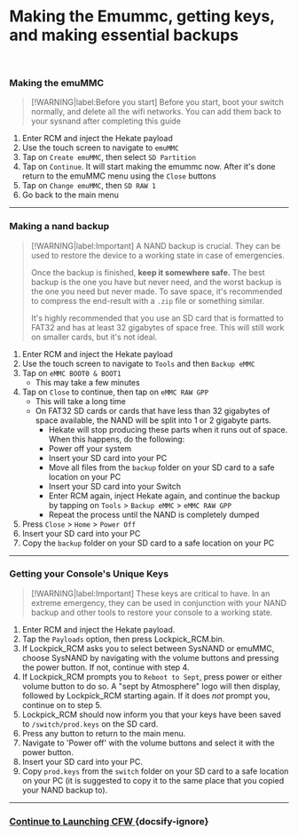# Making the Emummc, getting keys, and making essential backups 

&nbsp;

### Making the emuMMC

> [!WARNING|label:Before you start]
>    Before you start, boot your switch normally, and delete all the wifi networks. You can add them back to your sysnand after completing this guide

1. Enter RCM and inject the Hekate payload
2. Use the touch screen to navigate to `emuMMC`
3. Tap on `Create emuMMC`, then select `SD Partition`
4. Tap on `Continue`. It will start making the emummc now. After it's done return to the emuMMC menu using the `Close` buttons
5. Tap on `Change emuMMC`, then `SD RAW 1`
6. Go back to the main menu

-----

### Making a nand backup


> [!WARNING|label:Important]
>    A NAND backup is crucial. They can be used to restore the device to a working state in case of emergencies.
>
>	Once the backup is finished, **keep it somewhere safe.** The best backup is the one you have but never need, and the worst backup is the one you need but never made. To save space, it's recommended to compress the end-result with a `.zip` file or something similar.
>
>	It's highly recommended that you use an SD card that is formatted to FAT32 and has at least 32 gigabytes of space free. This will still work on smaller cards, but it's not ideal.

1. Enter RCM and inject the Hekate payload
2. Use the touch screen to navigate to `Tools` and then `Backup eMMC`
3. Tap on `eMMC BOOT0 & BOOT1`
   - This may take a few minutes
4. Tap on `Close` to continue, then tap on `eMMC RAW GPP`
   - This will take a long time
   - On FAT32 SD cards or cards that have less than 32 gigabytes of space available, the NAND will be split into 1 or 2 gigabyte parts.
      - Hekate will stop producing these parts when it runs out of space. When this happens, do the following:
      - Power off your system
      - Insert your SD card into your PC
      - Move all files from the `backup` folder on your SD card to a safe location on your PC
      - Insert your SD card into your Switch
      - Enter RCM again, inject Hekate again, and continue the backup by tapping on `Tools` > `Backup eMMC` > `eMMC RAW GPP`
      - Repeat the process until the NAND is completely dumped
5. Press `Close` > `Home` > `Power Off`
6. Insert your SD card into your PC
7. Copy the `backup` folder on your SD card to a safe location on your PC

-----

### Getting your Console's Unique Keys

> [!WARNING|label:Important]
>    These keys are critical to have. In an extreme emergency, they can be used in conjunction with your NAND backup and other tools to restore your console to a working state.

1. Enter RCM and inject the Hekate payload.
2. Tap the `Payloads` option, then press Lockpick_RCM.bin.
3. If Lockpick_RCM asks you to select between SysNAND or emuMMC, choose SysNAND by navigating with the volume buttons and pressing the power button. If not, continue with step 4.
4. If Lockpick_RCM prompts you to `Reboot to Sept`, press power or either volume button to do so. A "sept by Atmosphere" logo will then display, followed by Lockpick_RCM starting again. If it does *not* prompt you, continue on to step 5.
5. Lockpick_RCM should now inform you that your keys have been saved to `/switch/prod.keys` on the SD card.
6. Press any button to return to the main menu.
7. Navigate to 'Power off' with the volume buttons and select it with the power button.
8. Insert your SD card into your PC.
9. Copy `prod.keys` from the `switch` folder on your SD card to a safe location on your PC (it is suggested to copy it to the same place that you copied your NAND backup to).

-----

### [Continue to Launching CFW <i class="fa fa-arrow-circle-right fa-lg"></i>](user_guide/emummc/launching_cfw.md) {docsify-ignore}

